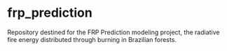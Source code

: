 # frp_prediction
Repository destined for the FRP Prediction modeling project, the radiative fire energy distributed through burning in Brazilian forests.
